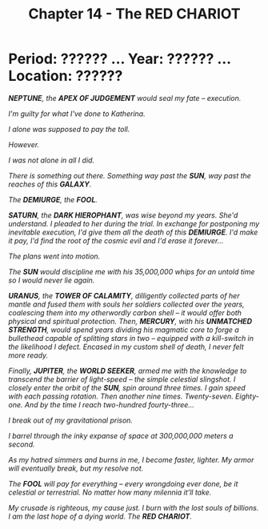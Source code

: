 ﻿---
title: Chapter 14 - The RED CHARIOT
excerpt: Chapter of the Red King.
header:
  image: /assets/images/RedKingHeader.jpg
permalink: /red-king-red-chariot/
sidebar:
  nav: "king"
---
# Period: ?????? … Year: ?????? … Location: ??????

_**NEPTUNE**, the **APEX OF JUDGEMENT** would seal my fate – execution._

*I'm guilty for what I've done to Katherina.*

*I alone was supposed to pay the toll.*

*However.*

*I was not alone in all I did.*

*There is something out there. Something way past the **SUN**, way past the reaches of this **GALAXY**.*

_The **DEMIURGE**, the **FOOL**._

_**SATURN**, the **DARK HIEROPHANT**, was wise beyond my years. She'd understand. I pleaded to her during the trial. In exchange for postponing my inevitable execution, I'd give them all the death of this **DEMIURGE**. I'd make it pay, I'd find the root of the cosmic evil and I'd erase it forever…_

*The plans went into motion.*

*The **SUN** would discipline me with his 35,000,000 whips for an untold time so I would never lie again.*

_**URANUS**, the **TOWER OF CALAMITY**, dilligently collected parts of her mantle and fused them with souls her soldiers collected over the years, coalescing them into my otherwordly carbon shell – it would offer both physical and spiritual protection. Then, **MERCURY**, with his **UNMATCHED STRENGTH**, would spend years dividing his magmatic core to forge a bullethead capable of splitting stars in two – equipped with a kill-switch in the likelihood I defect. Encased in my custom shell of death, I never felt more ready._

_Finally, **JUPITER**, the **WORLD SEEKER**, armed me with the knowledge to transcend the barrier of light-speed – the simple celestial slingshot. I closely enter the orbit of the **SUN**, spin around three times. I gain speed with each passing rotation. Then another nine times. Twenty-seven. Eighty-one. And by the time I reach two-hundred fourty-three…_

*I break out of my gravitational prison.*

*I barrel through the inky expanse of space at 300,000,000 meters a second.*

*As my hatred simmers and burns in me, I become faster, lighter. My armor will eventually break, but my resolve not.*

_The **FOOL** will pay for everything – every wrongdoing ever done, be it celestial or terrestrial. No matter how many milennia it'll take._

_My crusade is righteous, my cause just. I burn with the lost souls of billions. I am the last hope of a dying world. The **RED CHARIOT**._